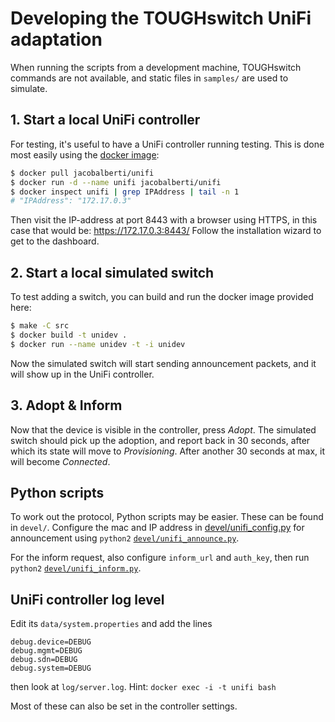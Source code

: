 # Developing the TOUGHswitch UniFi adaptation

When running the scripts from a development machine, TOUGHswitch commands are not
available, and static files in `samples/` are used to simulate.



## 1. Start a local UniFi controller

For testing, it's useful to have a UniFi controller running testing. This is done
most easily using the [docker image](https://hub.docker.com/r/jacobalberty/unifi/):


```sh
$ docker pull jacobalberti/unifi
$ docker run -d --name unifi jacobalberti/unifi
$ docker inspect unifi | grep IPAddress | tail -n 1
# "IPAddress": "172.17.0.3"
```

Then visit the IP-address at port 8443 with a browser using HTTPS, in this case
that would be: https://172.17.0.3:8443/
Follow the installation wizard to get to the dashboard.


## 2. Start a local simulated switch

To test adding a switch, you can build and run the docker image provided here:

```sh
$ make -C src
$ docker build -t unidev .
$ docker run --name unidev -t -i unidev
```

Now the simulated switch will start sending announcement packets, and it will
show up in the UniFi controller.


## 3. Adopt & Inform

Now that the device is visible in the controller, press _Adopt_. The simulated switch
should pick up the adoption, and report back in 30 seconds, after which its state will
move to _Provisioning_. After another 30 seconds at max, it will become _Connected_.


## Python scripts

To work out the protocol, Python scripts may be easier. These can be found in `devel/`.
Configure the mac and IP address in [devel/unifi_config.py](devel/unifi_config.py) for
announcement using `python2` [`devel/unifi_announce.py`](devel/unifi_announce.py).

For the inform request, also configure `inform_url` and `auth_key`, then run
`python2` [`devel/unifi_inform.py`](devel/unifi_inform.py).



## UniFi controller log level

Edit its `data/system.properties` and add the lines

```properties
debug.device=DEBUG
debug.mgmt=DEBUG
debug.sdn=DEBUG
debug.system=DEBUG
```

then look at `log/server.log`. Hint: `docker exec -i -t unifi bash`

Most of these can also be set in the controller settings.
